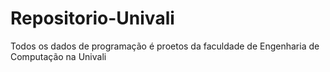 # Repositorio-Univali
Todos os dados de programação é proetos da faculdade de Engenharia de Computação na Univali
